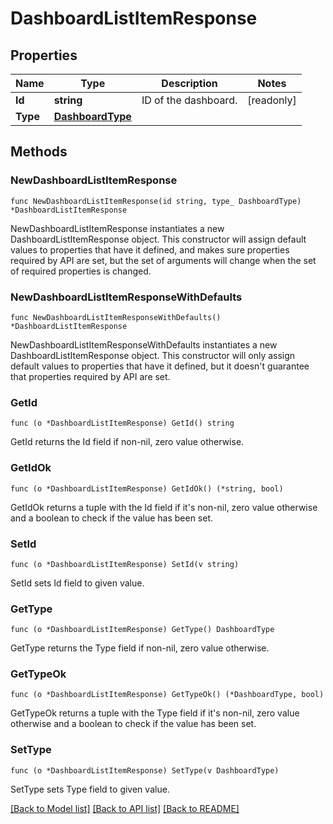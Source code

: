 # DashboardListItemResponse

## Properties

Name | Type | Description | Notes
---- | ---- | ----------- | ------
**Id** | **string** | ID of the dashboard. | [readonly] 
**Type** | [**DashboardType**](DashboardType.md) |  | 

## Methods

### NewDashboardListItemResponse

`func NewDashboardListItemResponse(id string, type_ DashboardType) *DashboardListItemResponse`

NewDashboardListItemResponse instantiates a new DashboardListItemResponse object.
This constructor will assign default values to properties that have it defined,
and makes sure properties required by API are set, but the set of arguments
will change when the set of required properties is changed.

### NewDashboardListItemResponseWithDefaults

`func NewDashboardListItemResponseWithDefaults() *DashboardListItemResponse`

NewDashboardListItemResponseWithDefaults instantiates a new DashboardListItemResponse object.
This constructor will only assign default values to properties that have it defined,
but it doesn't guarantee that properties required by API are set.

### GetId

`func (o *DashboardListItemResponse) GetId() string`

GetId returns the Id field if non-nil, zero value otherwise.

### GetIdOk

`func (o *DashboardListItemResponse) GetIdOk() (*string, bool)`

GetIdOk returns a tuple with the Id field if it's non-nil, zero value otherwise
and a boolean to check if the value has been set.

### SetId

`func (o *DashboardListItemResponse) SetId(v string)`

SetId sets Id field to given value.


### GetType

`func (o *DashboardListItemResponse) GetType() DashboardType`

GetType returns the Type field if non-nil, zero value otherwise.

### GetTypeOk

`func (o *DashboardListItemResponse) GetTypeOk() (*DashboardType, bool)`

GetTypeOk returns a tuple with the Type field if it's non-nil, zero value otherwise
and a boolean to check if the value has been set.

### SetType

`func (o *DashboardListItemResponse) SetType(v DashboardType)`

SetType sets Type field to given value.



[[Back to Model list]](../README.md#documentation-for-models) [[Back to API list]](../README.md#documentation-for-api-endpoints) [[Back to README]](../README.md)


